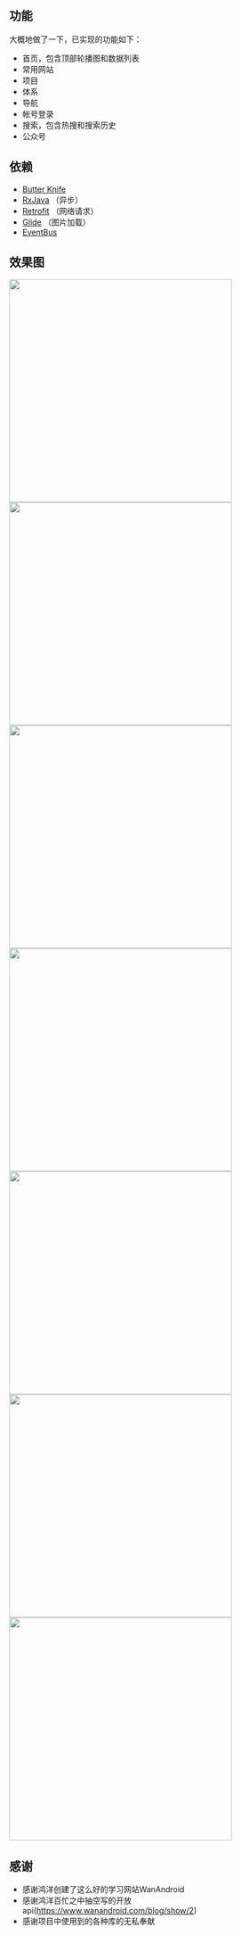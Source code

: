 ## 功能
大概地做了一下，已实现的功能如下：
* 首页，包含顶部轮播图和数据列表
* 常用网站
* 项目
* 体系
* 导航
* 帐号登录
* 搜索，包含热搜和搜索历史
* 公众号


## 依赖
* [Butter Knife](https://github.com/JakeWharton/butterknife)
* [RxJava](https://github.com/ReactiveX/RxJava) （异步）
* [Retrofit](https://github.com/square/retrofit) （网络请求）
* [Glide](https://github.com/bumptech/glide) （图片加载）
* [EventBus](https://github.com/greenrobot/EventBus)


## 效果图
<img src="https://github.com/laiyuling424/lylproject/tree/master/wanandroid/img/img1.jpg" width=400>
<img src="https://github.com/laiyuling424/lylproject/tree/master/wanandroid/img/img2.jpg" width=400>
<img src="https://github.com/laiyuling424/lylproject/tree/master/wanandroid/img/img3.jpg" width=400>
<img src="https://github.com/laiyuling424/lylproject/tree/master/wanandroid/img/img4.jpg" width=400>
<img src="https://github.com/laiyuling424/lylproject/tree/master/wanandroid/img/img5.jpg" width=400>
<img src="https://github.com/laiyuling424/lylproject/tree/master/wanandroid/img/img6.jpg" width=400>
<img src="https://github.com/laiyuling424/lylproject/tree/master/wanandroid/img/img7.jpg" width=400>


## 感谢
* 感谢鸿洋创建了这么好的学习网站WanAndroid
* 感谢鸿洋百忙之中抽空写的开放api(https://www.wanandroid.com/blog/show/2)
* 感谢项目中使用到的各种库的无私奉献
